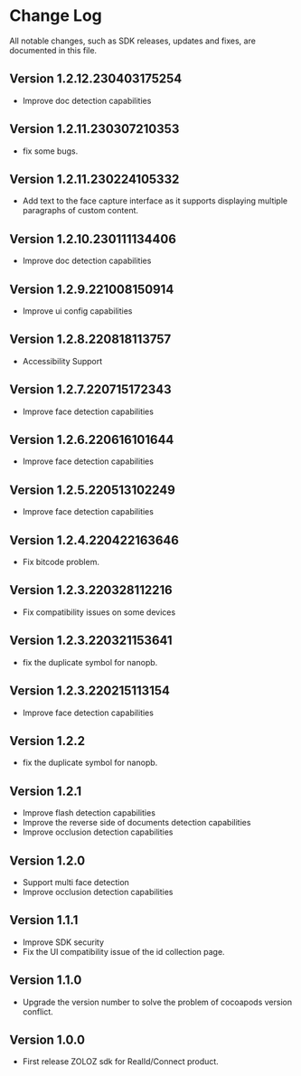 # Change Log
All notable changes, such as SDK releases, updates and fixes, are documented in this file.

## Version 1.2.12.230403175254
+ Improve doc detection capabilities

## Version 1.2.11.230307210353
+ fix some bugs.

## Version 1.2.11.230224105332
+ Add text to the face capture interface as it supports displaying multiple paragraphs of custom content.

## Version 1.2.10.230111134406
+ Improve doc detection capabilities

## Version 1.2.9.221008150914
+ Improve ui config capabilities

## Version 1.2.8.220818113757
+ Accessibility Support

## Version 1.2.7.220715172343
+ Improve face detection capabilities

## Version 1.2.6.220616101644
+ Improve face detection capabilities

## Version 1.2.5.220513102249
+ Improve face detection capabilities

## Version 1.2.4.220422163646
+ Fix bitcode problem.

## Version 1.2.3.220328112216
+ Fix compatibility issues on some devices

## Version 1.2.3.220321153641
+ fix the duplicate symbol for nanopb.

## Version 1.2.3.220215113154
+ Improve face detection capabilities

## Version 1.2.2
+ fix the duplicate symbol for nanopb.

## Version 1.2.1
+ Improve flash detection capabilities
+ Improve the reverse side of documents detection capabilities
+ Improve occlusion detection capabilities

## Version 1.2.0
+ Support multi face detection
+ Improve occlusion detection capabilities

## Version 1.1.1

+ Improve SDK security
+ Fix the UI compatibility issue of the id collection page.

## Version 1.1.0

+ Upgrade the version number to solve the problem of cocoapods version conflict.

## Version 1.0.0

+ First release ZOLOZ sdk for RealId/Connect product.